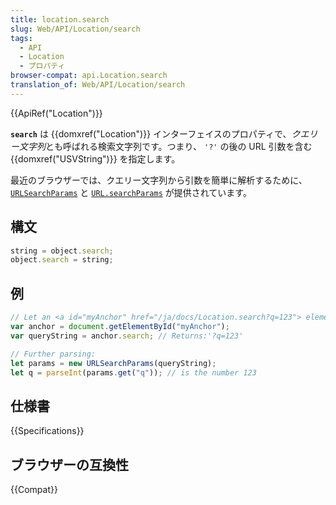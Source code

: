 ```yaml
---
title: location.search
slug: Web/API/Location/search
tags:
  - API
  - Location
  - プロパティ
browser-compat: api.Location.search
translation_of: Web/API/Location/search
---
```

{{ApiRef("Location")}}

**`search`** は {{domxref("Location")}} インターフェイスのプロパティで、*クエリー文字列*とも呼ばれる検索文字列です。つまり、 `'?'` の後の URL 引数を含む {{domxref("USVString")}} を指定します。

最近のブラウザーでは、クエリー文字列から引数を簡単に解析するために、 [`URLSearchParams`](/ja/docs/Web/API/URLSearchParams/get#examples) と [`URL.searchParams`](/ja/docs/Web/API/URL/searchParams#examples) が提供されています。

## 構文

```js
string = object.search;
object.search = string;
```

## 例

```js
// Let an <a id="myAnchor" href="/ja/docs/Location.search?q=123"> element be in the document
var anchor = document.getElementById("myAnchor");
var queryString = anchor.search; // Returns:'?q=123'

// Further parsing:
let params = new URLSearchParams(queryString);
let q = parseInt(params.get("q")); // is the number 123
```

## 仕様書

{{Specifications}}

## ブラウザーの互換性

{{Compat}}
